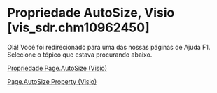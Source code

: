 
# Propriedade AutoSize, Visio [vis_sdr.chm10962450]

Olá! Você foi redirecionado para uma das nossas páginas de Ajuda F1. Selecione o tópico que estava procurando abaixo.

[Propriedade Page.AutoSize (Visio)](http://msdn.microsoft.com/library/777155fb-21a6-f7d2-3eef-66ed09a00628%28Office.15%29.aspx)

[Page.AutoSize Property (Visio)](http://msdn.microsoft.com/library/77223a08-61a8-85d5-439e-6dac7e291452.aspx)

